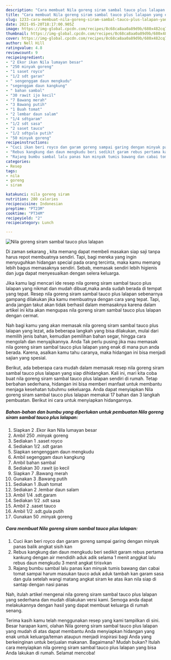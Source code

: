 ```yaml
---
description: "Cara membuat Nila goreng siram sambal tauco plus lalapan yang enak dan Mudah Dibuat"
title: "Cara membuat Nila goreng siram sambal tauco plus lalapan yang enak dan Mudah Dibuat"
slug: 1233-cara-membuat-nila-goreng-siram-sambal-tauco-plus-lalapan-yang-enak-dan-mudah-dibuat
date: 2021-05-20T18:17:00.905Z
image: https://img-global.cpcdn.com/recipes/8c68ca8aa0a89d9b/680x482cq70/nila-goreng-siram-sambal-tauco-plus-lalapan-foto-resep-utama.jpg
thumbnail: https://img-global.cpcdn.com/recipes/8c68ca8aa0a89d9b/680x482cq70/nila-goreng-siram-sambal-tauco-plus-lalapan-foto-resep-utama.jpg
cover: https://img-global.cpcdn.com/recipes/8c68ca8aa0a89d9b/680x482cq70/nila-goreng-siram-sambal-tauco-plus-lalapan-foto-resep-utama.jpg
author: Nell Hill
ratingvalue: 4.8
reviewcount: 9
recipeingredient:
- "2 Ekor ikan Nila lumayan besar"
- "250 minyak goreng"
- "1 saset royco"
- "1/2 sdt garan"
- " sengenggam daun mengkudu"
- "segenggam daun kangkung"
- " bahan sambal"
- "30 rawit ijo kecil"
- "7 Bawang merah"
- "3 Bawang putih"
- "1 Buah tomat"
- "2 lembar daun salam"
- "1/4 sdtgaram"
- "1/2 sdt sasa"
- "2 saset tauco"
- "1/2 sdtgula putih"
- "50 minyak goreng"
recipeinstructions:
- "Cuci ikan beri royco dan garam goreng sampai garing dengan minyak panas balik angkat sisih kan"
- "Rebus kangkung dan daun mengkudu beri sedikit garam rebus pertama kankung dengan air mendidih aduk adik selama 1 menit anggkat lalu rebus daun mengkudu 3 menit angkat tirisvkan"
- "Rajang bumbu sambal lalu panas kan minyak tumis bawang dan cabai tomat sampai harum masukan tauco aduk aduk tambah kan garam sasa dan gula setelah wangi matang angkat siram ke atas ikan nila siap di santap dengan nasi panas"
categories:
- Resep
tags:
- nila
- goreng
- siram

katakunci: nila goreng siram 
nutrition: 280 calories
recipecuisine: Indonesian
preptime: "PT23M"
cooktime: "PT34M"
recipeyield: "2"
recipecategory: Lunch

---
```



![Nila goreng siram sambal tauco plus lalapan](https://img-global.cpcdn.com/recipes/8c68ca8aa0a89d9b/680x482cq70/nila-goreng-siram-sambal-tauco-plus-lalapan-foto-resep-utama.jpg)

Di zaman  sekarang , kita memang dapat membeli masakan siap saji tanpa harus repot membuatnya sendiri. Tapi, bagi mereka yang ingin menyuguhkan hidangan special pada orang tercinta, maka kamu memang lebih bagus memasaknya sendiri. Sebab, memasak sendiri lebih higienis dan juga dapat menyesuaikan dengan selera keluarga.

Jika kamu lagi mencari ide resep nila goreng siram sambal tauco plus lalapan yang nikmat dan mudah dibuat,maka anda sudah berada di tempat yang tepat. Resep nila goreng siram sambal tauco plus lalapan  sebenarnya gampang dilakukan jika kamu membuatnya dengan cara yang tepat. Tapi, anda jangan takut akan tidak berhasil dalam memasaknya 
karena dalam artikel ini kita akan mengupas nila goreng siram sambal tauco plus lalapan dengan cermat.  



Nah bagi kamu yang akan memasak nila goreng siram sambal tauco plus lalapan yang lezat, ada beberapa langkah yang bisa dilakukan, mulai dari memilih jenis bahan, kemudian pemilihan bahan segar, hingga cara mengolah dan menyajikannya. Anda Tak perlu pusing jika mau memasak nila goreng siram sambal tauco plus lalapan yang enak di mana pun anda berada. Karena, asalkan kamu  tahu caranya, maka hidangan ini bisa menjadi sajian yang spesial.

Berikut, ada beberapa cara mudah dalam memasak resep nila goreng siram sambal tauco plus lalapan yang siap dihidangkan. Kali ini, mari kita coba buat nila goreng siram sambal tauco plus lalapan sendiri di rumah. Tetap berbahan sederhana, hidangan ini bisa memberi manfaat untuk membantu menjaga kesehatan tubuhmu sekeluarga. Anda dapat menyiapkan Nila goreng siram sambal tauco plus lalapan memakai 17 bahan dan 3 langkah pembuatan. Berikut ini cara untuk menyiapkan hidangannya.

<!--inarticleads1-->

##### Bahan-bahan dan bumbu yang diperlukan untuk pembuatan Nila goreng siram sambal tauco plus lalapan:

1. Siapkan 2 .Ekor ikan Nila lumayan besar
1. Ambil 250 .minyak goreng
1. Sediakan 1 .saset royco
1. Sediakan 1/2 .sdt garan
1. Siapkan  sengenggam daun mengkudu
1. Ambil segenggam daun kangkung
1. Ambil  bahan sambal
1. Sediakan 30 .rawit ijo kecil
1. Siapkan 7 .Bawang merah
1. Gunakan 3 .Bawang putih
1. Sediakan 1 .Buah tomat
1. Sediakan 2 .lembar daun salam
1. Ambil 1/4 .sdt.garam
1. Sediakan 1/2 .sdt sasa
1. Ambil 2 .saset tauco
1. Ambil 1/2 .sdt.gula putih
1. Gunakan 50 .minyak goreng




<!--inarticleads2-->

##### Cara membuat Nila goreng siram sambal tauco plus lalapan:

1. Cuci ikan beri royco dan garam goreng sampai garing dengan minyak panas balik angkat sisih kan
1. Rebus kangkung dan daun mengkudu beri sedikit garam rebus pertama kankung dengan air mendidih aduk adik selama 1 menit anggkat lalu rebus daun mengkudu 3 menit angkat tirisvkan
1. Rajang bumbu sambal lalu panas kan minyak tumis bawang dan cabai tomat sampai harum masukan tauco aduk aduk tambah kan garam sasa dan gula setelah wangi matang angkat siram ke atas ikan nila siap di santap dengan nasi panas




Nah, itulah artikel mengenai  nila goreng siram sambal tauco plus lalapan  yang sederhana dan mudah dilakukan versi kami. Semoga anda dapat melakukannya dengan hasil yang dapat membuat keluarga di rumah senang. 

Terima kasih kamu telah menggunakan resep yang kami tampilkan di sini. Besar harapan kami, olahan  Nila goreng siram sambal tauco plus lalapan yang mudah di atas dapat membantu Anda menyiapkan hidangan yang enak untuk keluarga/teman ataupun menjadi inspirasi bagi Anda yang berkeinginan untuk berjualan makanan. Bagaimana? Mudah bukan? Itulah cara menyiapkan nila goreng siram sambal tauco plus lalapan yang bisa Anda lakukan di rumah. Selamat mencoba!

